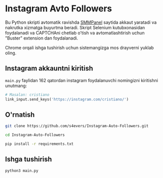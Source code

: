# Instagram Avto Followers

Bu Python skripti avtomatik ravishda [SMMPanel](https://smmpanel.com) saytida akkaut yaratadi va nakrutka xizmatga buyurtma beradi. Skript Selenium kutubxonasidan foydalanadi va CAPTCHAni chetlab o'tish va avtomatlashtirish uchun "Buster" extension dan foydalanadi.


Chrome orqali ishga tushirish uchun sistemangizga mos drayverni yuklab oling.

## Instagram akkauntni kiritish

`main.py` faylidan 162 qatordan instagram foydalanuvchi nomingizni kiritishni unutmang:

```python
# Masalan: cristiano
link_input.send_keys('https://instagram.com/cristiano/')
```

## O'rnatish

   ```bash
   git clone https://github.com/s4evers/Instagram-Auto-Followers.git

   cd Instagram-Auto-Followers

   pip install -r requirements.txt
```
## Ishga tushirish

  ```bash
python3 main.py
